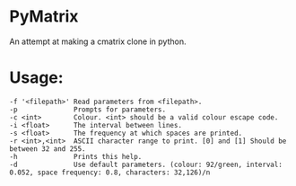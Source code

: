# PyMatrix

An attempt at making a cmatrix clone in python.

# Usage:
	-f '<filepath>' Read parameters from <filepath>.
	-p			  	Prompts for parameters.
	-c <int>		Colour. <int> should be a valid colour escape code.
	-i <float>	  	The interval between lines.
	-s <float>	  	The frequency at which spaces are printed.
	-r <int>,<int>	ASCII character range to print. [0] and [1] Should be between 32 and 255.
	-h			  	Prints this help.
	-d				Use default parameters. (colour: 92/green, interval: 0.052, space frequency: 0.8, characters: 32,126)/n 
